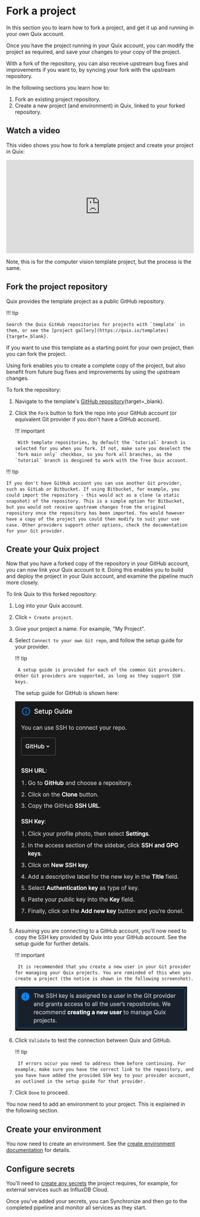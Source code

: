 # Fork a project

In this section you to learn how to fork a project, and get it up and running in your own Quix account. 

Once you have the project running in your Quix account, you can modify the project as required, and save your changes to your copy of the project. 

With a fork of the repository, you can also receive upstream bug fixes and improvements if you want to, by syncing your fork with the upstream repository. 

In the following sections you learn how to:

1. Fork an existing project repository.
2. Create a new project (and environment) in Quix, linked to your forked repository.

## Watch a video

This video shows you how to fork a template project and create your project in Quix:

<div style="position: relative; padding-bottom: 49.61664841182914%; height: 0;"><iframe src="https://www.loom.com/embed/f1a462a7db8a44429261df1c03b26c48?sid=1e9fbaef-0961-4ccb-a597-d823e3a08b64" frameborder="0" webkitallowfullscreen mozallowfullscreen allowfullscreen style="position: absolute; top: 0; left: 0; width: 100%; height: 100%;"></iframe></div>

Note, this is for the computer vision template project, but the process is the same.

## Fork the project repository

Quix provides the template project as a public GitHub repository. 

!!! tip

    Search the Quix GitHub repositories for projects with `template` in them, or see the [project gallery](https://quix.io/templates){target=_blank}. 

If you want to use this template as a starting point for your own project, then you can fork the project. 

Using fork enables you to create a complete copy of the project, but also benefit from future bug fixes and improvements by using the upstream changes.

To fork the repository:

1. Navigate to the template's [GitHub repository](https://github.com/quixio?q=template&type=all&language=&sort=){target=_blank}.

2. Click the `Fork` button to fork the repo into your GitHub account (or equivalent Git provider if you don't have a GitHub account). 

    !!! important
    
        With template repositories, by default the `tutorial` branch is selected for you when you fork. If not, make sure you deselect the `fork main only` checkbox, so you fork all branches, as the `tutorial` branch is desgined to work with the free Quix account.

!!! tip 

    If you don't have GitHub account you can use another Git provider, such as GitLab or Bitbucket. If using Bitbucket, for example, you could import the repository - this would act as a clone (a static snapshot) of the repository. This is a simple option for Bitbucket, but you would not receive upstream changes from the original repository once the repository has been imported. You would however have a copy of the project you could then modify to suit your use case. Other providers support other options, check the documentation for your Git provider.

## Create your Quix project

Now that you have a forked copy of the repository in your GitHub account, you can now link your Quix account to it. Doing this enables you to build and deploy the project in your Quix account, and examine the pipeline much more closely.

To link Quix to this forked repository:

1. Log into your Quix account.

2. Click `+ Create project`.

3. Give your project a name. For example, "My Project".

4. Select `Connect to your own Git repo`, and follow the setup guide for your provider.

    !!! tip

        A setup guide is provided for each of the common Git providers. Other Git providers are supported, as long as they support SSH keys.

    The setup guide for GitHub is shown here:
            
    ![Git seup guide](../images/git-setup-guide.png)

5. Assuming you are connecting to a GitHub account, you'll now need to copy the SSH key provided by Quix into your GitHub account. See the setup guide for further details.

    !!! important

        It is recommended that you create a new user in your Git provider for managing your Quix projects. You are reminded of this when you create a project (the notice is shown in the following screenshot).

    ![Create new user](../images/create-new-github-user.png)

6. Click `Validate` to test the connection between Quix and GitHub. 

    !!! tip
    
        If errors occur you need to address them before continuing. For example, make sure you have the correct link to the repository, and you have have added the provided SSH key to your provider account, as outlined in the setup guide for that provider.

7. Click `Done` to proceed.

You now need to add an environment to your project. This is explained in the following section.

## Create your environment

You now need to create an environment. See the [create environment documentation](create-environment.md) for details.

## Configure secrets

You'll need to [create any secrets](../deploy/secrets-management.md) the project requires, for example, for external services such as InfluxDB Cloud.

Once you've added your secrets, you can Synchronize and then go to the completed pipeline and monitor all services as they start.
